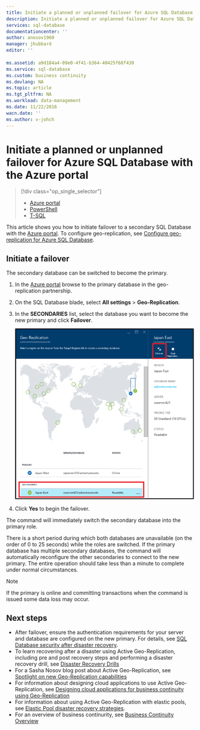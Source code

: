 ```yaml
---
title: Initiate a planned or unplanned failover for Azure SQL Database with the Azure portal | Azure
description: Initiate a planned or unplanned failover for Azure SQL Database using the Azure portal
services: sql-database
documentationcenter: ''
author: anosov1960
manager: jhubbard
editor: ''

ms.assetid: a9d184a4-09e0-4f41-b364-40425f68f430
ms.service: sql-database
ms.custom: business continuity
ms.devlang: NA
ms.topic: article
ms.tgt_pltfrm: NA
ms.workload: data-management
ms.date: 11/22/2016
wacn.date: ''
ms.author: v-johch
---
```


# Initiate a planned or unplanned failover for Azure SQL Database with the Azure portal

> [!div class="op_single_selector"]
>- [Azure portal](./sql-database-geo-replication-failover-portal.md)
>- [PowerShell](./sql-database-geo-replication-failover-powershell.md)
>- [T-SQL](./sql-database-geo-replication-failover-transact-sql.md)

This article shows you how to initiate failover to a secondary SQL Database with the [Azure portal](http://portal.azure.cn). To configure geo-replication, see [Configure geo-replication for Azure SQL Database](./sql-database-geo-replication-portal.md).

## Initiate a failover
The secondary database can be switched to become the primary.  

1. In the [Azure portal](http://portal.azure.cn) browse to the primary database in the geo-replication partnership.
2. On the SQL Database blade, select **All settings** > **Geo-Replication**.
3. In the **SECONDARIES** list, select the database you want to become the new primary and click **Failover**.

    ![failover][2]
4. Click **Yes** to begin the failover.

The command will immediately switch the secondary database into the primary role. 

There is a short period during which both databases are unavailable (on the order of 0 to 25 seconds) while the roles are switched. If the primary database has multiple secondary databases, the command will automatically reconfigure the other secondaries to connect to the new primary. The entire operation should take less than a minute to complete under normal circumstances. 

>[!NOTE]
> If the primary is online and committing transactions when the command is issued some data loss may occur.

## Next steps   

- After failover, ensure the authentication requirements for your server and database are configured on the new primary. For details, see [SQL Database security after disaster recovery](./sql-database-geo-replication-security-config.md).
- To learn recovering after a disaster using Active Geo-Replication, including pre and post recovery steps and performing a disaster recovery drill, see [Disaster Recovery Drills](./sql-database-disaster-recovery.md)
- For a Sasha Nosov blog post about Active Geo-Replication, see [Spotlight on new Geo-Replication capabilities](https://azure.microsoft.com/blog/spotlight-on-new-capabilities-of-azure-sql-database-geo-replication/)
- For information about designing cloud applications to use Active Geo-Replication, see [Designing cloud applications for business continuity using Geo-Replication](./sql-database-designing-cloud-solutions-for-disaster-recovery.md)
- For information about using Active Geo-Replication with elastic pools, see [Elastic Pool disaster recovery strategies](./sql-database-disaster-recovery-strategies-for-applications-with-elastic-pool.md).
- For an overview of business continurity, see [Business Continuity Overview](./sql-database-business-continuity.md)

<!--Image references-->
[1]: ./media/sql-database-geo-replication-failover-portal/failover.png
[2]: ./media/sql-database-geo-replication-failover-portal/secondaries.png